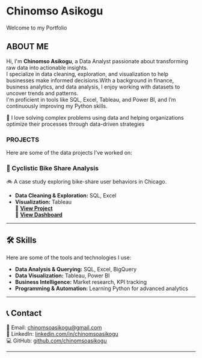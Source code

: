 # Chinomso Asikogu
Welcome to my Portfolio

## ABOUT ME 
Hi, I'm **Chinomso Asikogu**, a Data Analyst passionate about transforming raw data into actionable insights.  
I specialize in data cleaning, exploration, and visualization to help businesses make informed decisions.With a background in finance, business analytics, and data analysis, I enjoy working with datasets to uncover trends and patterns.  
I'm proficient in tools like SQL, Excel, Tableau, and Power BI, and I’m continuously improving my Python skills.

🔎 I love solving complex problems using data and helping organizations optimize their processes through data-driven strategies 


### PROJECTS
Here are some of the data projects I’ve worked on:

### **📌 Cyclistic Bike Share Analysis**  
🚲 A case study exploring bike-share user behaviors in Chicago.  
- **Data Cleaning & Exploration:** SQL, Excel  
- **Visualization:** Tableau  
 🔗 **[View Project](https://github.com/Petrolyna/cyclistic-bike-analysis)**   
🔗 **[View Dashboard](https://public.tableau.com/app/profile/chinomso.asikogu/viz/FINALCYCLISTICTRENDVIZ/Dashboard1)**


---

## 🛠 Skills  
Here are some of the tools and technologies I use:  
- **Data Analysis & Querying:** SQL, Excel, BigQuery  
- **Data Visualization:** Tableau, Power BI  
- **Business Intelligence:** Market research, KPI tracking  
- **Programming & Automation:** Learning Python for advanced analytics  

---

## 📞 Contact  
📧 Email: [chinomsoasikogu@gmail.com](mailto:chinomsoasikogu@gmail.com)  
🔗 LinkedIn: [linkedin.com/in/chinomsoasikogu](https://linkedin.com/in/chinomso-asikogu-68a74a162)  
💻 GitHub: [github.com/chinomsoasikogu](https://github.com/chinomsoasikogu)  

---

